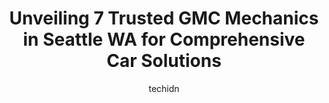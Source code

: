 ---
layout: ampstory
image: https://images.unsplash.com/photo-1603224684009-453e1af42ceb?ixlib=rb-4.0.3&ixid=MnwxMjA3fDB8MHxwaG90by1wYWdlfHx8fGVufDB8fHx8&auto=format&fit=crop&w=640&h=853&q=80
author: techidn
featured: false
description: Entrust your vehicle to the 7 best GMC Mechanic in Seattle WA, USA and experience the difference they can make. With their extensive knowledge, state-of-the-art facilities, and commitment to
title: Unveiling 7 Trusted GMC Mechanics in Seattle WA for Comprehensive Car Solutions
cover:
   title: Unveiling 7 Trusted GMC Mechanics in Seattle WA for Comprehensive Car Solutions
   subtitle: Rickpate
   background: https://images.unsplash.com/photo-1603224684009-453e1af42ceb?ixlib=rb-4.0.3&ixid=MnwxMjA3fDB8MHxwaG90by1wYWdlfHx8fGVufDB8fHx8&auto=format&fit=crop&w=640&h=853&q=80

pages: 
 - layout: thirds
   top: <h1>#1 Budd & Company Automotive</h1>
   bottom: "<p>Im happy with the service that I got here and I recommend them to folks who need their car serviced for anything more serious than an oil / transmission fluid change. I </p>"
   background: https://www.knot35.com/toplist/wp-content/uploads/2023/06/best-gmc-mechanic-1-in-seattle-wa-1685835443.jpeg
   backgroundblur: true
 - layout: thirds
   top: <h1>#2 Downtown Automotive</h1>
   bottom: "<p>702 6th Ave N, Seattle, WA 98109, United States</p>"
   background: https://www.knot35.com/toplist/wp-content/uploads/2023/06/best-gmc-mechanic-2-in-seattle-wa-1685835443.jpeg
   cta:
      link: https://www.knot35.com/toplist/unveiling-7-trusted-gmc-mechanics-in-seattle-wa-for-comprehensive-car-solutions/
      text: Unveiling 7 Trusted GMC Mechanics in Seattle WA for Comprehensive Car Solutions
 - layout: thirds
   top: <h1>#3 Pacific Rim Automotive, Inc.</h1>
   bottom: "<p>3810 Stone Way N, Seattle, WA 98103, United States</p>"
   background: https://www.knot35.com/toplist/wp-content/uploads/2023/06/best-gmc-mechanic-3-in-seattle-wa-1685835444.jpeg
   cta:
      link: https://www.knot35.com/toplist/unveiling-7-trusted-gmc-mechanics-in-seattle-wa-for-comprehensive-car-solutions/
      text: Unveiling 7 Trusted GMC Mechanics in Seattle WA for Comprehensive Car Solutions
 - layout: thirds
   top: <h1>#4 Toms Auto</h1>
   bottom: "<p>3616 SW Oregon St, Seattle, WA 98126, United States</p>"
   background: https://plus.unsplash.com/premium_photo-1664640458616-3c74f8cb4589?ixlib=rb-4.0.3&ixid=MnwxMjA3fDB8MHxwaG90by1wYWdlfHx8fGVufDB8fHx8&auto=format&fit=crop&w=640&h=853&q=80
   cta:
      link: https://www.knot35.com/toplist/unveiling-7-trusted-gmc-mechanics-in-seattle-wa-for-comprehensive-car-solutions/
      text: Unveiling 7 Trusted GMC Mechanics in Seattle WA for Comprehensive Car Solutions
 - layout: thirds
   top: <h1>#5 Arrows Automotive LLC</h1>
   bottom: "<p>3922 7th Ave S, Seattle, WA 98108, United States</p>"
   background: https://images.unsplash.com/photo-1522441815192-d9f04eb0615c?ixlib=rb-4.0.3&ixid=MnwxMjA3fDB8MHxwaG90by1wYWdlfHx8fGVufDB8fHx8&auto=format&fit=crop&w=640&h=853&q=80
   cta:
      link: https://www.knot35.com/toplist/unveiling-7-trusted-gmc-mechanics-in-seattle-wa-for-comprehensive-car-solutions/
      text: Unveiling 7 Trusted GMC Mechanics in Seattle WA for Comprehensive Car Solutions
 - layout: thirds
   top: <h1>#6 High Road Automotive</h1>
   bottom: "<p>1531 Leary Wy NW, Seattle, WA 98107, United States</p>"
   background: https://images.unsplash.com/photo-1567095761054-7a02e69e5c43?ixlib=rb-4.0.3&ixid=MnwxMjA3fDB8MHxwaG90by1wYWdlfHx8fGVufDB8fHx8&auto=format&fit=crop&w=640&h=853&q=80
   cta:
      link: https://www.knot35.com/toplist/unveiling-7-trusted-gmc-mechanics-in-seattle-wa-for-comprehensive-car-solutions/
      text: Unveiling 7 Trusted GMC Mechanics in Seattle WA for Comprehensive Car Solutions
 - layout: thirds
   top: <h1>#7 Ricks Chevron & Auto Repair</h1>
   bottom: "<p>8506 5th Ave NE, Seattle, WA 98115, United States</p>"
   background: https://images.unsplash.com/photo-1541356665065-22676f35dd40?ixlib=rb-4.0.3&ixid=MnwxMjA3fDB8MHxwaG90by1wYWdlfHx8fGVufDB8fHx8&auto=format&fit=crop&w=640&h=853&q=80
   cta:
      link: https://www.knot35.com/toplist/unveiling-7-trusted-gmc-mechanics-in-seattle-wa-for-comprehensive-car-solutions/
      text: Unveiling 7 Trusted GMC Mechanics in Seattle WA for Comprehensive Car Solutions
 - layout: thirds
   middle: Continue reading...
   background: https://images.unsplash.com/photo-1496096265110-f83ad7f96608?ixlib=rb-4.0.3&ixid=MnwxMjA3fDB8MHxwaG90by1wYWdlfHx8fGVufDB8fHx8&auto=format&fit=crop&w=640&h=853&q=80
   cta:
      link: https://www.knot35.com/toplist/unveiling-7-trusted-gmc-mechanics-in-seattle-wa-for-comprehensive-car-solutions/
      text: Unveiling 7 Trusted GMC Mechanics in Seattle WA for Comprehensive Car Solutions
      
---
